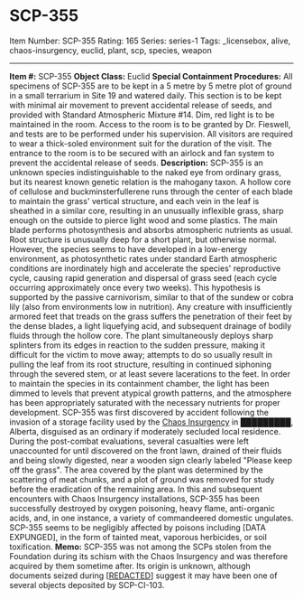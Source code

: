 # SCP-355
Item Number: SCP-355
Rating: 165
Series: series-1
Tags: _licensebox, alive, chaos-insurgency, euclid, plant, scp, species, weapon

---

**Item #:** SCP-355
**Object Class:** Euclid
**Special Containment Procedures:** All specimens of SCP-355 are to be kept in a 5 metre by 5 metre plot of ground in a small terrarium in Site 19 and watered daily. This section is to be kept with minimal air movement to prevent accidental release of seeds, and provided with Standard Atmospheric Mixture #14. Dim, red light is to be maintained in the room. Access to the room is to be granted by Dr. Fieswell, and tests are to be performed under his supervision. All visitors are required to wear a thick-soled environment suit for the duration of the visit. The entrance to the room is to be secured with an airlock and fan system to prevent the accidental release of seeds.
**Description:** SCP-355 is an unknown species indistinguishable to the naked eye from ordinary grass, but its nearest known genetic relation is the mahogany taxon. A hollow core of cellulose and buckminsterfullerene runs through the center of each blade to maintain the grass' vertical structure, and each vein in the leaf is sheathed in a similar core, resulting in an unusually inflexible grass, sharp enough on the outside to pierce light wood and some plastics. The main blade performs photosynthesis and absorbs atmospheric nutrients as usual. Root structure is unusually deep for a short plant, but otherwise normal.
However, the species seems to have developed in a low-energy environment, as photosynthetic rates under standard Earth atmospheric conditions are inordinately high and accelerate the species' reproductive cycle, causing rapid generation and dispersal of grass seed (each cycle occurring approximately once every two weeks). This hypothesis is supported by the passive carnivorism, similar to that of the sundew or cobra lily (also from environments low in nutrition). Any creature with insufficiently armored feet that treads on the grass suffers the penetration of their feet by the dense blades, a light liquefying acid, and subsequent drainage of bodily fluids through the hollow core. The plant simultaneously deploys sharp splinters from its edges in reaction to the sudden pressure, making it difficult for the victim to move away; attempts to do so usually result in pulling the leaf from its root structure, resulting in continued siphoning through the severed stem, or at least severe lacerations to the feet. In order to maintain the species in its containment chamber, the light has been dimmed to levels that prevent atypical growth patterns, and the atmosphere has been appropriately saturated with the necessary nutrients for proper development.
SCP-355 was first discovered by accident following the invasion of a storage facility used by the [Chaos Insurgency](/groups-of-interest) in █████████, Alberta, disguised as an ordinary if moderately secluded local residence. During the post-combat evaluations, several casualties were left unaccounted for until discovered on the front lawn, drained of their fluids and being slowly digested, near a wooden sign clearly labeled "Please keep off the grass". The area covered by the plant was determined by the scattering of meat chunks, and a plot of ground was removed for study before the eradication of the remaining area. In this and subsequent encounters with Chaos Insurgency installations, SCP-355 has been successfully destroyed by oxygen poisoning, heavy flame, anti-organic acids, and, in one instance, a variety of commandeered domestic ungulates. SCP-355 seems to be negligibly affected by poisons including [DATA EXPUNGED], in the form of tainted meat, vaporous herbicides, or soil toxification.
**Memo:** SCP-355 was not among the SCPs stolen from the Foundation during its schism with the Chaos Insurgency and was therefore acquired by them sometime after. Its origin is unknown, although documents seized during [[REDACTED](/exploratory-mission-354-alpha)] suggest it may have been one of several objects deposited by SCP-CI-103.